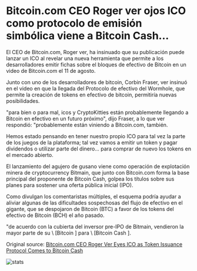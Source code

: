 # Bitcoin.com CEO Roger ver ojos ICO como protocolo de emisión simbólica viene a Bitcoin Cash...

El CEO de Bitcoin.com, Roger ver, ha insinuado que su publicación puede lanzar un ICO al revelar una nueva herramienta que permite a los desarrolladores emitir fichas sobre el bloques de efectivo de Bitcoin en un video de Bitcoin.com el 11 de agosto.

Junto con uno de los desarrolladores de bitcoin, Corbin Fraser, ver insinuó en el video en que la llegada del Protocolo de efectivo del Wormhole, que permite la creación de tokens en efectivo de bitcoin, permitiría nuevas posibilidades.

"para bien o para mal, icos y CryptoKitties están probablemente llegando a Bitcoin en efectivo en un futuro próximo", dijo Fraser, a lo que ver respondió: "probablemente están viniendo a Bitcoin.com, también.

Hemos estado pensando en tener nuestro propio ICO para tal vez la parte de los juegos de la plataforma; tal vez vamos a emitir un token y pagar dividendos o utilizar parte del dinero... para comprar de nuevo los tokens en el mercado abierto.

El lanzamiento del agujero de gusano viene como operación de explotación minera de cryptocurrency Bitmain, que junto con Bitcoin.com forma la base principal del proponente de Bitcoin Cash, golpea los títulos sobre sus planes para sostener una oferta pública inicial (IPO).

Como divulgan los comentaristas múltiples, el esquema podría ayudar a aliviar algunas de las dificultades sospechosas del flujo de efectivo en el gigante, que se despojaron de Bitcoin (BTC) a favor de los tokens del efectivo de Bitcoin (BCH) el año pasado.

"de acuerdo con la cubierta del inversor pre-IPO de Bitmain, vendieron la mayor parte de su \ [Bitcoin \] para \ [Bitcoin Cash \].

Original source: [Bitcoin.com CEO Roger Ver Eyes ICO as Token Issuance Protocol Comes to Bitcoin Cash](https://cointelegraph.com/news/bitcoincom-ceo-roger-ver-eyes-ico-as-token-issuance-protocol-comes-to-bitcoin-cash)

![stats](https://c.statcounter.com/11760860/0/a89fa40b/1/ "stats")